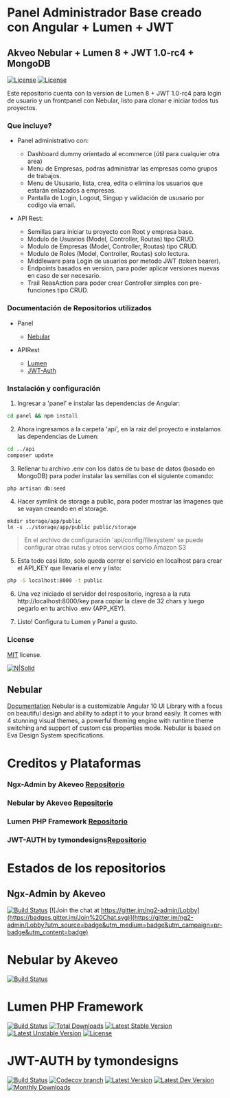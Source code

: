 # Panel Administrador Base creado con Angular + Lumen + JWT
## Akveo Nebular + Lumen 8 + JWT 1.0-rc4 + MongoDB

[![License](https://tecnomanu.com.ar/wp-content/uploads/2017/03/manucloud_creador.png)](https://tecnomanu.com.ar)
[![License](https://poser.pugx.org/laravel/lumen-framework/license.svg)](https://opensource.org/licenses/MIT)

Este repositorio cuenta con la version de Lumen 8 + JWT 1.0-rc4 para login de usuario y un frontpanel con Nebular, listo para clonar e iniciar todos tus proyectos.

### Que incluye?
- Panel administrativo con:
    - Dashboard dummy orientado al ecommerce (útil para cualquier otra area)
    - Menu de Empresas, podras administrar las empresas como grupos de trabajos.
    - Menu de Ususario, lista, crea, edita o elimina los usuarios que estarán enlazados a empresas.
    - Pantalla de Login, Logout, Singup y validación de ususario por codigo via email.

- API Rest:
    - Semillas para iniciar tu proyecto con Root y empresa base.
    - Modulo de Usuarios (Model, Controller, Routas) tipo CRUD.
    - Modulo de Empresas (Model, Controller, Routas) tipo CRUD.
    - Modulo de Roles (Model, Controller, Routas) solo lectura.
    - Middleware para Login de usuarios por metodo JWT (token bearer).
    - Endpoints basados en version, para poder aplicar versiones nuevas en caso de ser necesario.
    - Trail ReasAction para poder crear Controller simples con pre-funciones tipo CRUD.

### Documentación de Repositorios utilizados
- Panel
    - [Nebular](https://akveo.github.io/nebular/docs/getting-started/what-is-nebular?utm_campaign=nebular%20-%20home%20-%20nebular%20github%20readme&utm_source=nebular&utm_medium=referral&utm_content=documentation)
    
- APIRest
    - [Lumen](https://lumen.laravel.com/docs)
    - [JWT-Auth](https://github.com/tymondesigns/jwt-auth/wiki)

### Instalación y configuración

1. Ingresar a 'panel' e instalar las dependencias de Angular:
```sh
cd panel && npm install
```

2. Ahora ingresamos a la carpeta 'api', en la raiz del proyecto e instalamos las dependencias de Lumen:
```sh
cd ../api
composer update
```

3. Rellenar tu archivo .env con los datos de tu base de datos (basado en MongoDB) para poder instalar las semillas con el siguiente comando:
```sh
php artisan db:seed
```

4. Hacer symlink de storage a public, para poder mostrar las imagenes que se vayan creando en el storage.
```
mkdir storage/app/public
ln -s ../storage/app/public public/storage
````
> En el archivo de configuración 'api/config/filesystem' se puede configurar otras rutas y otros servicios como Amazon S3

5. Esta todo casi listo, solo queda correr el servicio en localhost para crear el API_KEY que llevaría el env y listo:
```sh
php -S localhost:8000 -t public
```

6. Una vez iniciado el servidor del respositorio, ingresa a la ruta http://localhost:8000/key para copiar la clave de 32 chars y luego pegarlo en tu archivo .env (APP_KEY).

7. Listo! Configura tu Lumen y Panel a gusto.

### License
[MIT](https://github.com/tecnomanu/ngxadmin-lumen-jwtlogin-base/blob/master/LICENSE.txt) license.

[![N|Solid](http://tecnomanu.com.ar/wp-content/uploads/2017/03/manucloud_createby.png)](https://manu.cloud)

## Nebular
[Documentation](https://akveo.github.io/nebular/docs/getting-started/what-is-nebular?utm_campaign=nebular%20-%20home%20-%20nebular%20github%20readme&utm_source=nebular&utm_medium=referral&utm_content=documentation)
Nebular is a customizable Angular 10 UI Library with a focus on beautiful design and ability to adapt it to your brand easily. It comes with 4 stunning visual themes, a powerful theming engine with runtime theme switching and support of custom css properties mode. Nebular is based on Eva Design System specifications.

# Creditos y Plataformas
### Ngx-Admin by Akeveo [Repositorio](https://github.com/akveo/ngx-admin)
### Nebular by Akeveo [Repositorio]("https://akveo.github.io/nebular)
### Lumen PHP Framework [Repositorio](https://github.com/laravel/lumen-framework)
### JWT-AUTH by tymondesigns[Repositorio](https://github.com/tymondesigns/jwt-auth)


# Estados de los repositorios

## Ngx-Admin by Akeveo
[![Build Status](https://travis-ci.org/akveo/ngx-admin.svg?branch=master)](https://travis-ci.org/akveo/ngx-admin)
[![Join the chat at https://gitter.im/ng2-admin/Lobby](https://badges.gitter.im/Join%20Chat.svg)](https://gitter.im/ng2-admin/Lobby?utm_source=badge&utm_medium=badge&utm_campaign=pr-badge&utm_content=badge)

# Nebular by Akeveo
[![Build Status](https://travis-ci.org/akveo/nebular.svg?branch=master)](https://travis-ci.org/akveo/nebular)

# Lumen PHP Framework
[![Build Status](https://travis-ci.org/laravel/lumen-framework.svg)](https://travis-ci.org/laravel/lumen-framework)
[![Total Downloads](https://poser.pugx.org/laravel/lumen-framework/d/total.svg)](https://packagist.org/packages/laravel/lumen-framework)
[![Latest Stable Version](https://poser.pugx.org/laravel/lumen-framework/v/stable.svg)](https://packagist.org/packages/laravel/lumen-framework)
[![Latest Unstable Version](https://poser.pugx.org/laravel/lumen-framework/v/unstable.svg)](https://packagist.org/packages/laravel/lumen-framework)
[![License](https://poser.pugx.org/laravel/lumen-framework/license.svg)](https://packagist.org/packages/laravel/lumen-framework)

# JWT-AUTH by tymondesigns
[![Build Status](http://img.shields.io/travis/tymondesigns/jwt-auth/master.svg?style=flat-square)](https://travis-ci.org/tymondesigns/jwt-auth)
[![Codecov branch](https://img.shields.io/codecov/c/github/tymondesigns/jwt-auth/develop.svg?style=flat-square)](https://codecov.io/github/tymondesigns/jwt-auth)
[![Latest Version](http://img.shields.io/packagist/v/tymon/jwt-auth.svg?style=flat-square)](https://packagist.org/packages/tymon/jwt-auth)
[![Latest Dev Version](https://img.shields.io/packagist/vpre/tymon/jwt-auth.svg?style=flat-square)](https://packagist.org/packages/tymon/jwt-auth#dev-develop)
[![Monthly Downloads](https://img.shields.io/packagist/dm/tymon/jwt-auth.svg?style=flat-square)](https://packagist.org/packages/tymon/jwt-auth)

